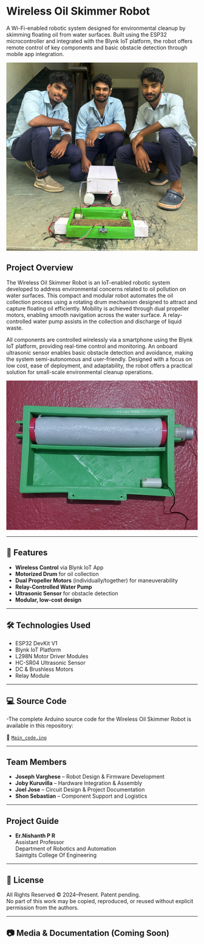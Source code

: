 #  Wireless Oil Skimmer Robot

A Wi-Fi-enabled robotic system designed for environmental cleanup by skimming floating oil from water surfaces. Built using the ESP32 microcontroller and integrated with the Blynk IoT platform, the robot offers remote control of key components and basic obstacle detection through mobile app integration.

![image alt](https://github.com/joseph489/Wireless-Oil-Skimmer-Robot/blob/afebf203e76d4ba354b29ddbe37b5a6a3e32390d/images/image1.jpeg)

##  Project Overview

The Wireless Oil Skimmer Robot is an IoT-enabled robotic system developed to address environmental concerns related to oil pollution on water surfaces. This compact and modular robot automates the oil collection process using a rotating drum mechanism designed to attract and capture floating oil efficiently. Mobility is achieved through dual propeller motors, enabling smooth navigation across the water surface. A relay-controlled water pump assists in the collection and discharge of liquid waste.

All components are controlled wirelessly via a smartphone using the Blynk IoT platform, providing real-time control and monitoring. An onboard ultrasonic sensor enables basic obstacle detection and avoidance, making the system semi-autonomous and user-friendly. Designed with a focus on low cost, ease of deployment, and adaptability, the robot offers a practical solution for small-scale environmental cleanup operations.

![image alt](https://github.com/joseph489/Wireless-Oil-Skimmer-Robot/blob/73914bf818345516dc8b2cd406622e9145917690/images/image2.jpg)

---

## 🔧 Features

-  **Wireless Control** via Blynk IoT App  
-  **Motorized Drum** for oil collection  
-  **Dual Propeller Motors** (individually/together) for maneuverability  
-  **Relay-Controlled Water Pump**  
-  **Ultrasonic Sensor** for obstacle detection  
-  **Modular, low-cost design**

---

## 🛠️ Technologies Used

- ESP32 DevKit V1  
- Blynk IoT Platform  
- L298N Motor Driver Modules  
- HC-SR04 Ultrasonic Sensor  
- DC & Brushless Motors  
- Relay Module

---

## 💻 Source Code

-The complete Arduino source code for the Wireless Oil Skimmer Robot is available in this repository:

📂 [`Main_code.ino`](Main_code.ino)

---

## Team Members

- **Joseph Varghese** – Robot Design & Firmware Development  
- **Joby Kuruvilla** – Hardware Integration & Assembly  
- **Joel Jose** – Circuit Design & Project Documentation  
- **Shon Sebastian** – Component Support and Logistics
---

## Project Guide

- **Er.Nishanth P R**  
  Assistant Professor    
  Department of Robotics and Automation  
  Saintgits College Of Engineering 

---

## 📢 License

All Rights Reserved © 2024–Present. Patent pending.  
No part of this work may be copied, reproduced, or reused without explicit permission from the authors.

---

## 📷 Media & Documentation (Coming Soon)




